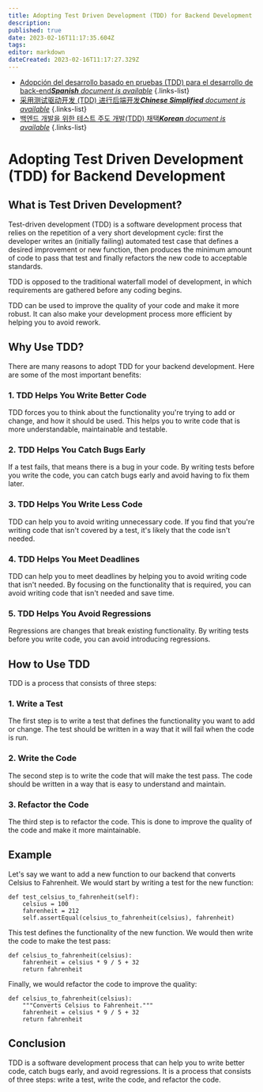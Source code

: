 ```yaml
---
title: Adopting Test Driven Development (TDD) for Backend Development
description: 
published: true
date: 2023-02-16T11:17:35.604Z
tags: 
editor: markdown
dateCreated: 2023-02-16T11:17:27.329Z
---
```


- [Adopción del desarrollo basado en pruebas (TDD) para el desarrollo de back-end***Spanish** document is available*](/es/Knowledge-base/Backend/adopting-test-driven-development-tdd-for-backend-development)
{.links-list}
- [采用测试驱动开发 (TDD) 进行后端开发***Chinese Simplified** document is available*](/zh/Knowledge-base/Backend/adopting-test-driven-development-tdd-for-backend-development)
{.links-list}
- [백엔드 개발을 위한 테스트 주도 개발(TDD) 채택***Korean** document is available*](/ko/Knowledge-base/Backend/adopting-test-driven-development-tdd-for-backend-development)
{.links-list}


# Adopting Test Driven Development (TDD) for Backend Development

## What is Test Driven Development?

Test-driven development (TDD) is a software development process that relies on the repetition of a very short development cycle: first the developer writes an (initially failing) automated test case that defines a desired improvement or new function, then produces the minimum amount of code to pass that test and finally refactors the new code to acceptable standards.

TDD is opposed to the traditional waterfall model of development, in which requirements are gathered before any coding begins.

TDD can be used to improve the quality of your code and make it more robust. It can also make your development process more efficient by helping you to avoid rework.

## Why Use TDD?

There are many reasons to adopt TDD for your backend development. Here are some of the most important benefits:

### 1. TDD Helps You Write Better Code

TDD forces you to think about the functionality you're trying to add or change, and how it should be used. This helps you to write code that is more understandable, maintainable and testable.

### 2. TDD Helps You Catch Bugs Early

If a test fails, that means there is a bug in your code. By writing tests before you write the code, you can catch bugs early and avoid having to fix them later.

### 3. TDD Helps You Write Less Code

TDD can help you to avoid writing unnecessary code. If you find that you're writing code that isn't covered by a test, it's likely that the code isn't needed.

### 4. TDD Helps You Meet Deadlines

TDD can help you to meet deadlines by helping you to avoid writing code that isn't needed. By focusing on the functionality that is required, you can avoid writing code that isn't needed and save time.

### 5. TDD Helps You Avoid Regressions

Regressions are changes that break existing functionality. By writing tests before you write code, you can avoid introducing regressions.

## How to Use TDD

TDD is a process that consists of three steps:

### 1. Write a Test

The first step is to write a test that defines the functionality you want to add or change. The test should be written in a way that it will fail when the code is run.

### 2. Write the Code

The second step is to write the code that will make the test pass. The code should be written in a way that is easy to understand and maintain.

### 3. Refactor the Code

The third step is to refactor the code. This is done to improve the quality of the code and make it more maintainable.

## Example

Let's say we want to add a new function to our backend that converts Celsius to Fahrenheit. We would start by writing a test for the new function:

```
def test_celsius_to_fahrenheit(self):
    celsius = 100
    fahrenheit = 212
    self.assertEqual(celsius_to_fahrenheit(celsius), fahrenheit)
```

This test defines the functionality of the new function. We would then write the code to make the test pass:

```
def celsius_to_fahrenheit(celsius):
    fahrenheit = celsius * 9 / 5 + 32
    return fahrenheit
```

Finally, we would refactor the code to improve the quality:

```
def celsius_to_fahrenheit(celsius):
    """Converts Celsius to Fahrenheit."""
    fahrenheit = celsius * 9 / 5 + 32
    return fahrenheit
```

## Conclusion

TDD is a software development process that can help you to write better code, catch bugs early, and avoid regressions. It is a process that consists of three steps: write a test, write the code, and refactor the code.